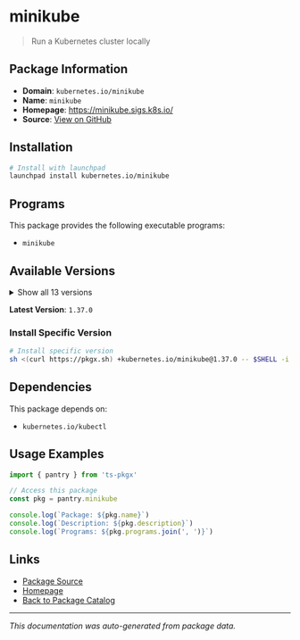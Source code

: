 # minikube

> Run a Kubernetes cluster locally

## Package Information

- **Domain**: `kubernetes.io/minikube`
- **Name**: `minikube`
- **Homepage**: https://minikube.sigs.k8s.io/
- **Source**: [View on GitHub](https://github.com/pkgxdev/pantry/tree/main/projects/kubernetes.io/minikube/package.yml)

## Installation

```bash
# Install with launchpad
launchpad install kubernetes.io/minikube
```

## Programs

This package provides the following executable programs:

- `minikube`

## Available Versions

<details>
<summary>Show all 13 versions</summary>

- `1.37.0`, `1.36.0`, `1.35.0`, `1.34.0`, `1.33.1`
- `1.33.0`, `1.32.0`, `1.31.2`, `1.31.1`, `1.31.0`
- `1.30.1`, `1.30.0`, `1.29.0`

</details>

**Latest Version**: `1.37.0`

### Install Specific Version

```bash
# Install specific version
sh <(curl https://pkgx.sh) +kubernetes.io/minikube@1.37.0 -- $SHELL -i
```

## Dependencies

This package depends on:

- `kubernetes.io/kubectl`

## Usage Examples

```typescript
import { pantry } from 'ts-pkgx'

// Access this package
const pkg = pantry.minikube

console.log(`Package: ${pkg.name}`)
console.log(`Description: ${pkg.description}`)
console.log(`Programs: ${pkg.programs.join(', ')}`)
```

## Links

- [Package Source](https://github.com/pkgxdev/pantry/tree/main/projects/kubernetes.io/minikube/package.yml)
- [Homepage](https://minikube.sigs.k8s.io/)
- [Back to Package Catalog](../../../package-catalog.md)

---

*This documentation was auto-generated from package data.*
